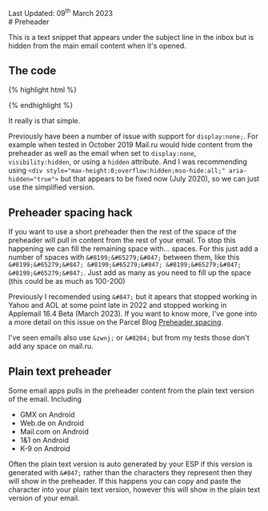 <div class="updated">Last Updated: <time datetime="2023-03-09">09<sup>th</sup> March 2023</time></div>
# Preheader

This is a text snippet that appears under the subject line in the inbox but is hidden from the main email content when it's opened.

## The code
{% highlight html %}
<div style="display:none">
  Preheader text...
</div>
{% endhighlight %}

It really is that simple.

Previously have been a number of issue with support for `display:none;`. For example when tested in October 2019 Mail.ru would hide content from the preheader as well as the email when set to `display:none`, `visibility:hidden`, or using a `hidden` attribute.  And I was recommending using `<div style="max-height:0;overflow:hidden;mso-hide:all;" aria-hidden="true">` but that appears to be fixed now (July 2020), so we can just use the simplified version.

## Preheader spacing hack
If you want to use a short preheader then the rest of the space of the preheader will pull in content from the rest of your email.  To stop this happening we can fill the remaining space with... spaces.  For this just add a number of spaces with `&#8199;&#65279;&#847;` between them, like this `&#8199;&#65279;&#847; &#8199;&#65279;&#847; &#8199;&#65279;&#847; &#8199;&#65279;&#847;`.  Just add as many as you need to fill up the space (this could be as much as 100-200)  

Previously I recomended using `&#847;` but it apears that stopped working in Yahoo and AOL at some point late in 2022 and stopped working in Applemail 16.4 Beta (March 2023). If you want to know more, I've gone into a more detail on this issue on the Parcel Blog  [Preheader spacing](https://parcel.io/blog/preheader-spacing).

I've seen emails also use `&zwnj;` or `&#8204;` but from my tests those don't add any space on mail.ru.

## Plain text preheader
Some email apps pulls in the preheader content from the plain text version of the email. Including
* GMX on Android
* Web.de on Android
* Mail.com on Android
* 1&1  on Android
* K-9 on Android

Often the plain text version is auto generated by your ESP if this version is generated with `&#847;` rather than the characters they represent then they will show in the preheader.  If this happens you can copy and paste the character into your plain text version, however this will show in the plain text version of your email. 
